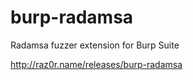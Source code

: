 burp-radamsa
============

Radamsa fuzzer extension for Burp Suite

http://raz0r.name/releases/burp-radamsa
